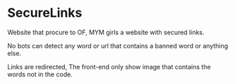 <h1>SecureLinks</h1>
<p>Website that procure to OF, MYM girls a website with secured links.</p>
<p>No bots can detect any word or url that contains a banned word or anything else.</p>
<p>Links are redirected, The front-end only show image that contains the words not in the code.</p>

